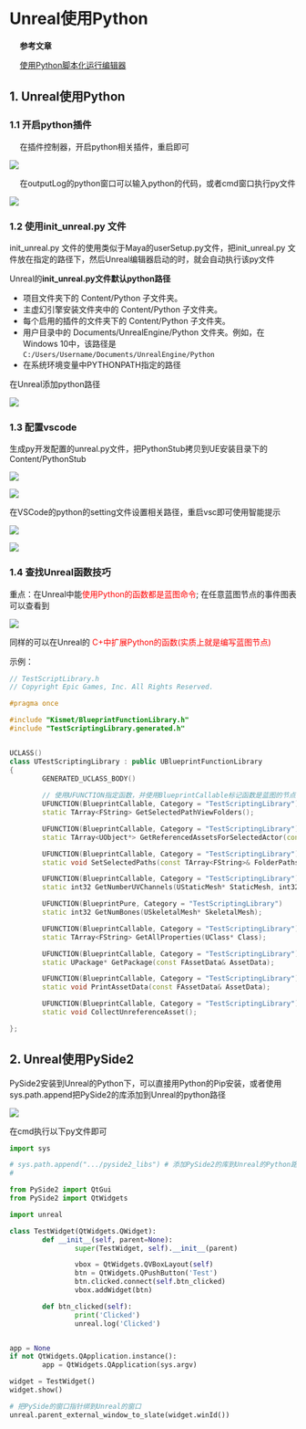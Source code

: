 # Unreal使用Python

&emsp; **参考文章**

&emsp; [使用Python脚本化运行编辑器](https://docs.unrealengine.com/4.27/zh-CN/ProductionPipelines/ScriptingAndAutomation/Python/)

## 1. Unreal使用Python

### 1.1 开启python插件

&emsp; 在插件控制器，开启python相关插件，重启即可

![](../../../images/unreals/basics/b2_output_1.png)

&emsp; 在outputLog的python窗口可以输入python的代码，或者cmd窗口执行py文件

![](../../../images/unreals/basics/b2_output_2.png)

### 1.2 使用init_unreal.py 文件

init_unreal.py 文件的使用类似于Maya的userSetup.py文件，把init_unreal.py 文件放在指定的路径下，然后Unreal编辑器启动的时，就会自动执行该py文件

Unreal的**init_unreal.py文件默认python路径**

- 项目文件夹下的 Content/Python 子文件夹。
- 主虚幻引擎安装文件夹中的 Content/Python 子文件夹。
- 每个启用的插件的文件夹下的 Content/Python 子文件夹。
- 用户目录中的 Documents/UnrealEngine/Python 文件夹。例如，在Windows 10中，该路径是`C:/Users/Username/Documents/UnrealEngine/Python`
- 在系统环境变量中PYTHONPATH指定的路径

在Unreal添加python路径

![](../../../images/unreals/basics/b2_output_3.png)

### 1.3 配置vscode

生成py开发配置的unreal.py文件，把PythonStub拷贝到UE安装目录下的Content/PythonStub

![](../../../images/unreals/basics/b2_output_4.png)

![](../../../images/unreals/basics/b2_output_5.png)

在VSCode的python的setting文件设置相关路径，重启vsc即可使用智能提示

![](../../../images/unreals/basics/b2_output_6.png)

![](../../../images/unreals/basics/b2_output_7.png)

### 1.4 查找Unreal函数技巧

重点：在Unreal中能<font color=red>使用Python的函数都是蓝图命令</font>; 在任意蓝图节点的事件图表可以查看到

![](../../../images/unreals/basics/b2_output_8.png)

同样的可以在Unreal的<font color=red> C+中扩展Python的函数(实质上就是编写蓝图节点)</font>

示例：

```c++
// TestScriptLibrary.h
// Copyright Epic Games, Inc. All Rights Reserved.

#pragma once

#include "Kismet/BlueprintFunctionLibrary.h"
#include "TestScriptingLibrary.generated.h"


UCLASS()
class UTestScriptingLibrary : public UBlueprintFunctionLibrary
{
        GENERATED_UCLASS_BODY()
        
        // 使用UFUNCTION指定函数，并使用BlueprintCallable标记函数是蓝图的节点
        UFUNCTION(BlueprintCallable, Category = "TestScriptingLibrary")
        static TArray<FString> GetSelectedPathViewFolders();

        UFUNCTION(BlueprintCallable, Category = "TestScriptingLibrary")
        static TArray<UObject*> GetReferencedAssetsForSelectedActor(const bool bIgnoreOtherAssetsIfBPReferenced);

        UFUNCTION(BlueprintCallable, Category = "TestScriptingLibrary")
        static void SetSelectedPaths(const TArray<FString>& FolderPaths, bool bNeedsRefresh = false);

        UFUNCTION(BlueprintCallable, Category = "TestScriptingLibrary")
        static int32 GetNumberUVChannels(UStaticMesh* StaticMesh, int32 LODIndex);

        UFUNCTION(BlueprintPure, Category = "TestScriptingLibrary")
        static int32 GetNumBones(USkeletalMesh* SkeletalMesh);

        UFUNCTION(BlueprintCallable, Category = "TestScriptingLibrary")
        static TArray<FString> GetAllProperties(UClass* Class);

        UFUNCTION(BlueprintCallable, Category = "TestScriptingLibrary")
        static UPackage* GetPackage(const FAssetData& AssetData);

        UFUNCTION(BlueprintCallable, Category = "TestScriptingLibrary")
        static void PrintAssetData(const FAssetData& AssetData);

        UFUNCTION(BlueprintCallable, Category = "TestScriptingLibrary")
        static void CollectUnreferenceAsset();

};
```

## 2. Unreal使用PySide2

PySide2安装到Unreal的Python下，可以直接用Python的Pip安装，或者使用sys.path.append把PySide2的库添加到Unreal的python路径

![](../../../images/unreals/basics/b2_output_9.png)

在cmd执行以下py文件即可

```python
import sys

# sys.path.append(".../pyside2_libs") # 添加PySide2的库到Unreal的Python路径
#

from PySide2 import QtGui
from PySide2 import QtWidgets

import unreal

class TestWidget(QtWidgets.QWidget):
        def __init__(self, parent=None):
                super(TestWidget, self).__init__(parent)

                vbox = QtWidgets.QVBoxLayout(self)
                btn = QtWidgets.QPushButton('Test')
                btn.clicked.connect(self.btn_clicked)
                vbox.addWidget(btn)

        def btn_clicked(self):
                print('Clicked')
                unreal.log('Clicked')


app = None
if not QtWidgets.QApplication.instance():
        app = QtWidgets.QApplication(sys.argv)        

widget = TestWidget()
widget.show()

# 把PySide的窗口指针绑到Unreal的窗口 
unreal.parent_external_window_to_slate(widget.winId())
```